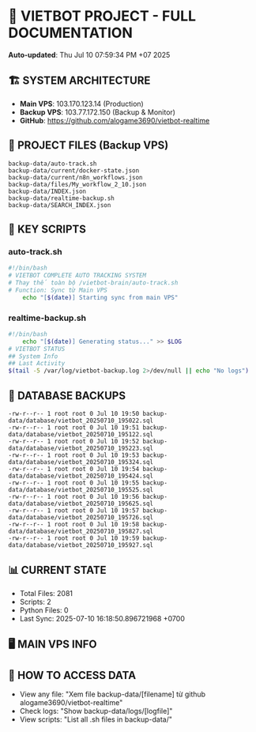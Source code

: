 # 🤖 VIETBOT PROJECT - FULL DOCUMENTATION
**Auto-updated**: Thu Jul 10 07:59:34 PM +07 2025

## 🏗️ SYSTEM ARCHITECTURE
- **Main VPS**: 103.170.123.14 (Production)
- **Backup VPS**: 103.77.172.150 (Backup & Monitor)
- **GitHub**: https://github.com/alogame3690/vietbot-realtime

## 📁 PROJECT FILES (Backup VPS)
```
backup-data/auto-track.sh
backup-data/current/docker-state.json
backup-data/current/n8n_workflows.json
backup-data/files/My_workflow_2_10.json
backup-data/INDEX.json
backup-data/realtime-backup.sh
backup-data/SEARCH_INDEX.json
```

## 🔧 KEY SCRIPTS
### auto-track.sh
```bash
#!/bin/bash
# VIETBOT COMPLETE AUTO TRACKING SYSTEM
# Thay thế toàn bộ /vietbot-brain/auto-track.sh
# Function: Sync từ Main VPS
    echo "[$(date)] Starting sync from main VPS"
```
### realtime-backup.sh
```bash
#!/bin/bash
    echo "[$(date)] Generating status..." >> $LOG
# VIETBOT STATUS
## System Info
## Last Activity
$(tail -5 /var/log/vietbot-backup.log 2>/dev/null || echo "No logs")
```

## 💾 DATABASE BACKUPS
```
-rw-r--r-- 1 root root 0 Jul 10 19:50 backup-data/database/vietbot_20250710_195022.sql
-rw-r--r-- 1 root root 0 Jul 10 19:51 backup-data/database/vietbot_20250710_195122.sql
-rw-r--r-- 1 root root 0 Jul 10 19:52 backup-data/database/vietbot_20250710_195223.sql
-rw-r--r-- 1 root root 0 Jul 10 19:53 backup-data/database/vietbot_20250710_195324.sql
-rw-r--r-- 1 root root 0 Jul 10 19:54 backup-data/database/vietbot_20250710_195424.sql
-rw-r--r-- 1 root root 0 Jul 10 19:55 backup-data/database/vietbot_20250710_195525.sql
-rw-r--r-- 1 root root 0 Jul 10 19:56 backup-data/database/vietbot_20250710_195625.sql
-rw-r--r-- 1 root root 0 Jul 10 19:57 backup-data/database/vietbot_20250710_195726.sql
-rw-r--r-- 1 root root 0 Jul 10 19:58 backup-data/database/vietbot_20250710_195827.sql
-rw-r--r-- 1 root root 0 Jul 10 19:59 backup-data/database/vietbot_20250710_195927.sql
```

## 📊 CURRENT STATE
- Total Files: 2081
- Scripts: 2
- Python Files: 0
- Last Sync: 2025-07-10 16:18:50.896721968 +0700

## 🖥️ MAIN VPS INFO


## 🚨 HOW TO ACCESS DATA
- View any file: "Xem file backup-data/[filename] từ github alogame3690/vietbot-realtime"
- Check logs: "Show backup-data/logs/[logfile]"
- View scripts: "List all .sh files in backup-data/"

